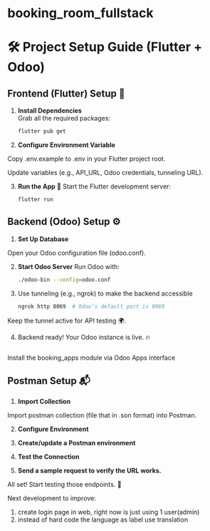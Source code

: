 # booking_room_fullstack

# 🛠️ Project Setup Guide (Flutter + Odoo)

## **Frontend (Flutter) Setup** 📱

1. **Install Dependencies**  
   Grab all the required packages:
   ```bash
   flutter pub get

2. **Configure Environment Variable**

Copy .env.example to .env in your Flutter project root.

Update variables (e.g., API_URL, Odoo credentials, tunneling URL).

3. **Run the App** 🎉
Start the Flutter development server:

    ```bash
    flutter run

## **Backend (Odoo) Setup** ⚙️

1. **Set Up Database**

Open your Odoo configuration file (odoo.conf).

2. **Start Odoo Server**
Run Odoo with:

    ```bash
    ./odoo-bin --config=odoo.conf


3. Use tunneling (e.g., ngrok) to make the backend accessible
      ```bash
      ngrok http 8069  # Odoo’s default port is 8069
Keep the tunnel active for API testing 🌍.

4. Backend ready! Your Odoo instance is live. 🔥

    ```http://localhost:8069.

Install the booking_apps module via Odoo Apps interface

## **Postman Setup** 📬

1. **Import Collection**

Import postman collection (file that in .son format) into Postman.

2. **Configure Environment**

3. **Create/update a Postman environment**

4. **Test the Connection**

5. **Send a sample request to verify the URL works.**

All set! Start testing those endpoints. 🚨





Next development to improve: 
1. create login page in web, right now is just using 1 user(admin)
2. instead of hard code the language as label use translation
